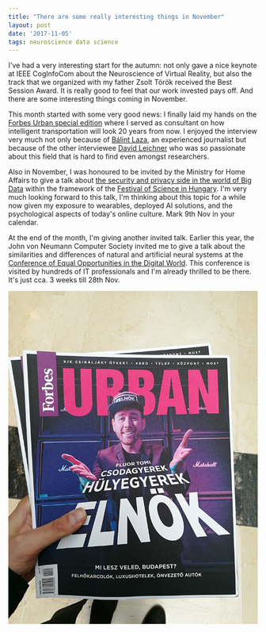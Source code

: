 ```yaml
---
title: "There are some really interesting things in November"
layout: post
date: '2017-11-05'
tags: neuroscience data science
---
```


I've had a very interesting start for the autumn: not only gave a nice keynote at IEEE CogInfoCom about the Neuroscience of Virtual Reality, but also the track that we organized with my father Zsolt Török received the Best Session Award. It is really good to  feel that our work invested pays off. And there are some interesting things coming in November. 

This month started with some very good news: I finally laid my hands on the [Forbes Urban special edition](https://forbes.hu/vasarlas/termek/forbes-urban-kulonszam-1) where I served as consultant on how intelligent transportation will look 20 years from now. I enjoyed the interview very much not only because of [Bálint Laza](http://index.hu/szerzo/laza_balint/), an experienced journalist but because of the other interviewee [David Leichner](http://old.sztaki.hu/munkatars/niifUniqueId%3D008011657%2Cou%3DPeople%2Co%3DSZTAKI%2Co%3DNIIF%2Cc%3DHU/) who was so passionate about this field that is hard to find even amongst researchers. 

Also in November, I was honoured to be invited by the Ministry for Home Affairs to give a talk about [the security and privacy side in the world of Big Data](http://www.bm-tt.hu/mtuun2017.html) within the framework of the [Festival of Science in Hungary](http://mta.hu/tudomanyunnep). I'm very much looking forward to this talk, I'm thinking about this topic for a while now given my exposure to wearables, deployed AI solutions, and the psychological aspects of today's online culture. Mark 9th Nov in your calendar.

At the end of the month, I'm giving another invited talk. Earlier this year, the John von Neumann Computer Society invited me to give a talk about the similarities and differences of natural and artificial neural systems at the [Conference of Equal Opportunities in the Digital World](http://njszt.hu/de/esemeny/20170629/11-de-konferencia-mi-mit-tud). This conference is visited by hundreds of IT professionals and I'm already thrilled to be there. It's just cca. 3 weeks till 28th Nov.

![In Forbes ](/public/img/IMG_20171031_133622.jpg)